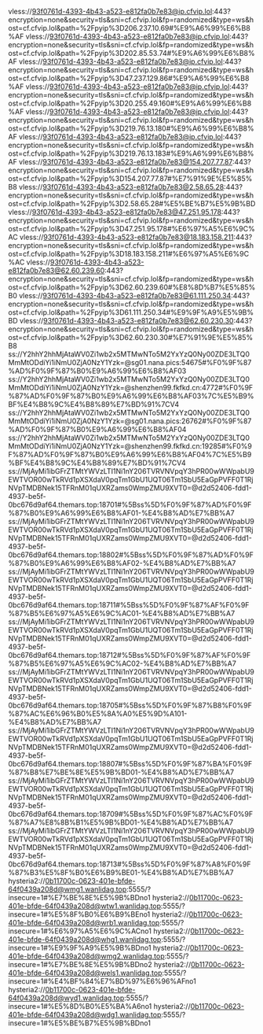 vless://93f0761d-4393-4b43-a523-e812fa0b7e83@ip.cfvip.lol:443?encryption=none&security=tls&sni=cf.cfvip.lol&fp=randomized&type=ws&host=cf.cfvip.lol&path=%2Fpyip%3D206.237.10.69#%E9%A6%99%E6%B8%AF
vless://93f0761d-4393-4b43-a523-e812fa0b7e83@ip.cfvip.lol:443?encryption=none&security=tls&sni=cf.cfvip.lol&fp=randomized&type=ws&host=cf.cfvip.lol&path=%2Fpyip%3D202.85.53.74#%E9%A6%99%E6%B8%AF
vless://93f0761d-4393-4b43-a523-e812fa0b7e83@ip.cfvip.lol:443?encryption=none&security=tls&sni=cf.cfvip.lol&fp=randomized&type=ws&host=cf.cfvip.lol&path=%2Fpyip%3D47.237.129.86#%E9%A6%99%E6%B8%AF
vless://93f0761d-4393-4b43-a523-e812fa0b7e83@ip.cfvip.lol:443?encryption=none&security=tls&sni=cf.cfvip.lol&fp=randomized&type=ws&host=cf.cfvip.lol&path=%2Fpyip%3D20.255.49.160#%E9%A6%99%E6%B8%AF
vless://93f0761d-4393-4b43-a523-e812fa0b7e83@ip.cfvip.lol:443?encryption=none&security=tls&sni=cf.cfvip.lol&fp=randomized&type=ws&host=cf.cfvip.lol&path=%2Fpyip%3D219.76.13.180#%E9%A6%99%E6%B8%AF
vless://93f0761d-4393-4b43-a523-e812fa0b7e83@ip.cfvip.lol:443?encryption=none&security=tls&sni=cf.cfvip.lol&fp=randomized&type=ws&host=cf.cfvip.lol&path=%2Fpyip%3D219.76.13.183#%E9%A6%99%E6%B8%AF
vless://93f0761d-4393-4b43-a523-e812fa0b7e83@154.207.77.87:443?encryption=none&security=tls&sni=cf.cfvip.lol&fp=randomized&type=ws&host=cf.cfvip.lol&path=%2Fpyip%3D154.207.77.87#%E7%91%9E%E5%85%B8
vless://93f0761d-4393-4b43-a523-e812fa0b7e83@2.58.65.28:443?encryption=none&security=tls&sni=cf.cfvip.lol&fp=randomized&type=ws&host=cf.cfvip.lol&path=%2Fpyip%3D2.58.65.28#%E5%BE%B7%E5%9B%BD
vless://93f0761d-4393-4b43-a523-e812fa0b7e83@47.251.95.178:443?encryption=none&security=tls&sni=cf.cfvip.lol&fp=randomized&type=ws&host=cf.cfvip.lol&path=%2Fpyip%3D47.251.95.178#%E6%97%A5%E6%9C%AC
vless://93f0761d-4393-4b43-a523-e812fa0b7e83@18.183.158.211:443?encryption=none&security=tls&sni=cf.cfvip.lol&fp=randomized&type=ws&host=cf.cfvip.lol&path=%2Fpyip%3D18.183.158.211#%E6%97%A5%E6%9C%AC
vless://93f0761d-4393-4b43-a523-e812fa0b7e83@62.60.239.60:443?encryption=none&security=tls&sni=cf.cfvip.lol&fp=randomized&type=ws&host=cf.cfvip.lol&path=%2Fpyip%3D62.60.239.60#%E8%8D%B7%E5%85%B0
vless://93f0761d-4393-4b43-a523-e812fa0b7e83@61.111.250.34:443?encryption=none&security=tls&sni=cf.cfvip.lol&fp=randomized&type=ws&host=cf.cfvip.lol&path=%2Fpyip%3D61.111.250.34#%E9%9F%A9%E5%9B%BD
vless://93f0761d-4393-4b43-a523-e812fa0b7e83@62.60.230.30:443?encryption=none&security=tls&sni=cf.cfvip.lol&fp=randomized&type=ws&host=cf.cfvip.lol&path=%2Fpyip%3D62.60.230.30#%E7%91%9E%E5%85%B8
ss://Y2hhY2hhMjAtaWV0Zi1wb2x5MTMwNTo5M2YxYzQ0Ny00ZDE3LTQ0MmMtODdiYi1iNmU0ZjA0NzY1Yzk=@sg01.nana.pics:54675#%F0%9F%87%AD%F0%9F%87%B0%E9%A6%99%E6%B8%AF03
ss://Y2hhY2hhMjAtaWV0Zi1wb2x5MTMwNTo5M2YxYzQ0Ny00ZDE3LTQ0MmMtODdiYi1iNmU0ZjA0NzY1Yzk=@shenzhen99.fkfkd.cn:4772#%F0%9F%87%AD%F0%9F%87%B0%E9%A6%99%E6%B8%AF03%7C%E5%B9%BF%E4%B8%9C%E4%B8%89%E7%BD%91%7CV4
ss://Y2hhY2hhMjAtaWV0Zi1wb2x5MTMwNTo5M2YxYzQ0Ny00ZDE3LTQ0MmMtODdiYi1iNmU0ZjA0NzY1Yzk=@sg01.nana.pics:26762#%F0%9F%87%AD%F0%9F%87%B0%E9%A6%99%E6%B8%AF04
ss://Y2hhY2hhMjAtaWV0Zi1wb2x5MTMwNTo5M2YxYzQ0Ny00ZDE3LTQ0MmMtODdiYi1iNmU0ZjA0NzY1Yzk=@shenzhen99.fkfkd.cn:19285#%F0%9F%87%AD%F0%9F%87%B0%E9%A6%99%E6%B8%AF04%7C%E5%B9%BF%E4%B8%9C%E4%B8%89%E7%BD%91%7CV4
ss://MjAyMi1ibGFrZTMtYWVzLTI1Ni1nY206TVRVNVpqY3hPR00wWWpabU9EWTVOR00wTkRVd1pXSXdaV0pqTm1GbU1UQT06Tm1SbU5EaGpPVFF0T1RjNVpTMDBNek15TFRnM01qUXRZams0WmpZMU9XVT0=@d2d52406-fdd1-4937-be5f-0bc676d9af64.themars.top:18701#%5Bss%5D%F0%9F%87%AD%F0%9F%87%B0%E9%A6%99%E6%B8%AF01-%E4%B8%AD%E7%BB%A7
ss://MjAyMi1ibGFrZTMtYWVzLTI1Ni1nY206TVRVNVpqY3hPR00wWWpabU9EWTVOR00wTkRVd1pXSXdaV0pqTm1GbU1UQT06Tm1SbU5EaGpPVFF0T1RjNVpTMDBNek15TFRnM01qUXRZams0WmpZMU9XVT0=@d2d52406-fdd1-4937-be5f-0bc676d9af64.themars.top:18802#%5Bss%5D%F0%9F%87%AD%F0%9F%87%B0%E9%A6%99%E6%B8%AF02-%E4%B8%AD%E7%BB%A7
ss://MjAyMi1ibGFrZTMtYWVzLTI1Ni1nY206TVRVNVpqY3hPR00wWWpabU9EWTVOR00wTkRVd1pXSXdaV0pqTm1GbU1UQT06Tm1SbU5EaGpPVFF0T1RjNVpTMDBNek15TFRnM01qUXRZams0WmpZMU9XVT0=@d2d52406-fdd1-4937-be5f-0bc676d9af64.themars.top:18711#%5Bss%5D%F0%9F%87%AF%F0%9F%87%B5%E6%97%A5%E6%9C%AC01-%E4%B8%AD%E7%BB%A7
ss://MjAyMi1ibGFrZTMtYWVzLTI1Ni1nY206TVRVNVpqY3hPR00wWWpabU9EWTVOR00wTkRVd1pXSXdaV0pqTm1GbU1UQT06Tm1SbU5EaGpPVFF0T1RjNVpTMDBNek15TFRnM01qUXRZams0WmpZMU9XVT0=@d2d52406-fdd1-4937-be5f-0bc676d9af64.themars.top:18712#%5Bss%5D%F0%9F%87%AF%F0%9F%87%B5%E6%97%A5%E6%9C%AC02-%E4%B8%AD%E7%BB%A7
ss://MjAyMi1ibGFrZTMtYWVzLTI1Ni1nY206TVRVNVpqY3hPR00wWWpabU9EWTVOR00wTkRVd1pXSXdaV0pqTm1GbU1UQT06Tm1SbU5EaGpPVFF0T1RjNVpTMDBNek15TFRnM01qUXRZams0WmpZMU9XVT0=@d2d52406-fdd1-4937-be5f-0bc676d9af64.themars.top:18705#%5Bss%5D%F0%9F%87%B8%F0%9F%87%AC%E6%96%B0%E5%8A%A0%E5%9D%A101-%E4%B8%AD%E7%BB%A7
ss://MjAyMi1ibGFrZTMtYWVzLTI1Ni1nY206TVRVNVpqY3hPR00wWWpabU9EWTVOR00wTkRVd1pXSXdaV0pqTm1GbU1UQT06Tm1SbU5EaGpPVFF0T1RjNVpTMDBNek15TFRnM01qUXRZams0WmpZMU9XVT0=@d2d52406-fdd1-4937-be5f-0bc676d9af64.themars.top:18807#%5Bss%5D%F0%9F%87%BA%F0%9F%87%B8%E7%BE%8E%E5%9B%BD01-%E4%B8%AD%E7%BB%A7
ss://MjAyMi1ibGFrZTMtYWVzLTI1Ni1nY206TVRVNVpqY3hPR00wWWpabU9EWTVOR00wTkRVd1pXSXdaV0pqTm1GbU1UQT06Tm1SbU5EaGpPVFF0T1RjNVpTMDBNek15TFRnM01qUXRZams0WmpZMU9XVT0=@d2d52406-fdd1-4937-be5f-0bc676d9af64.themars.top:18709#%5Bss%5D%F0%9F%87%AC%F0%9F%87%A7%E8%8B%B1%E5%9B%BD01-%E4%B8%AD%E7%BB%A7
ss://MjAyMi1ibGFrZTMtYWVzLTI1Ni1nY206TVRVNVpqY3hPR00wWWpabU9EWTVOR00wTkRVd1pXSXdaV0pqTm1GbU1UQT06Tm1SbU5EaGpPVFF0T1RjNVpTMDBNek15TFRnM01qUXRZams0WmpZMU9XVT0=@d2d52406-fdd1-4937-be5f-0bc676d9af64.themars.top:18713#%5Bss%5D%F0%9F%87%A8%F0%9F%87%B3%E5%8F%B0%E6%B9%BE01-%E4%B8%AD%E7%BB%A7
hysteria2://0b11700c-0623-401e-bfde-64f0439a208d@wmg1.wanlidag.top:5555/?insecure=1#%E7%BE%8E%E5%9B%BDno1
hysteria2://0b11700c-0623-401e-bfde-64f0439a208d@wtw1.wanlidag.top:5555/?insecure=1#%E5%8F%B0%E6%B9%BEno1
hysteria2://0b11700c-0623-401e-bfde-64f0439a208d@wrb1.wanlidag.top:5555/?insecure=1#%E6%97%A5%E6%9C%ACno1
hysteria2://0b11700c-0623-401e-bfde-64f0439a208d@whg1.wanlidag.top:5555/?insecure=1#%E9%9F%A9%E5%9B%BDno1
hysteria2://0b11700c-0623-401e-bfde-64f0439a208d@wmg2.wanlidag.top:5555/?insecure=1#%E7%BE%8E%E5%9B%BDno2
hysteria2://0b11700c-0623-401e-bfde-64f0439a208d@wels1.wanlidag.top:5555/?insecure=1#%E4%BF%84%E7%BD%97%E6%96%AFno1
hysteria2://0b11700c-0623-401e-bfde-64f0439a208d@wyd1.wanlidag.top:5555/?insecure=1#%E5%8D%B0%E5%BA%A6no1
hysteria2://0b11700c-0623-401e-bfde-64f0439a208d@wdg1.wanlidag.top:5555/?insecure=1#%E5%BE%B7%E5%9B%BDno1

